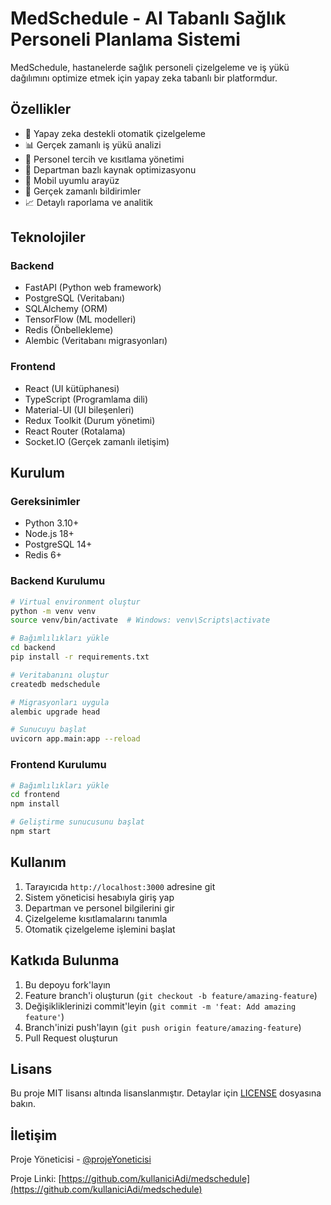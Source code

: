 # MedSchedule - AI Tabanlı Sağlık Personeli Planlama Sistemi

MedSchedule, hastanelerde sağlık personeli çizelgeleme ve iş yükü dağılımını optimize etmek için yapay zeka tabanlı bir platformdur.

## Özellikler

- 🤖 Yapay zeka destekli otomatik çizelgeleme
- 📊 Gerçek zamanlı iş yükü analizi
- 👥 Personel tercih ve kısıtlama yönetimi
- 🏥 Departman bazlı kaynak optimizasyonu
- 📱 Mobil uyumlu arayüz
- 🔔 Gerçek zamanlı bildirimler
- 📈 Detaylı raporlama ve analitik

## Teknolojiler

### Backend
- FastAPI (Python web framework)
- PostgreSQL (Veritabanı)
- SQLAlchemy (ORM)
- TensorFlow (ML modelleri)
- Redis (Önbellekleme)
- Alembic (Veritabanı migrasyonları)

### Frontend
- React (UI kütüphanesi)
- TypeScript (Programlama dili)
- Material-UI (UI bileşenleri)
- Redux Toolkit (Durum yönetimi)
- React Router (Rotalama)
- Socket.IO (Gerçek zamanlı iletişim)

## Kurulum

### Gereksinimler
- Python 3.10+
- Node.js 18+
- PostgreSQL 14+
- Redis 6+

### Backend Kurulumu

```bash
# Virtual environment oluştur
python -m venv venv
source venv/bin/activate  # Windows: venv\Scripts\activate

# Bağımlılıkları yükle
cd backend
pip install -r requirements.txt

# Veritabanını oluştur
createdb medschedule

# Migrasyonları uygula
alembic upgrade head

# Sunucuyu başlat
uvicorn app.main:app --reload
```

### Frontend Kurulumu

```bash
# Bağımlılıkları yükle
cd frontend
npm install

# Geliştirme sunucusunu başlat
npm start
```

## Kullanım

1. Tarayıcıda `http://localhost:3000` adresine git
2. Sistem yöneticisi hesabıyla giriş yap
3. Departman ve personel bilgilerini gir
4. Çizelgeleme kısıtlamalarını tanımla
5. Otomatik çizelgeleme işlemini başlat

## Katkıda Bulunma

1. Bu depoyu fork'layın
2. Feature branch'i oluşturun (`git checkout -b feature/amazing-feature`)
3. Değişikliklerinizi commit'leyin (`git commit -m 'feat: Add amazing feature'`)
4. Branch'inizi push'layın (`git push origin feature/amazing-feature`)
5. Pull Request oluşturun

## Lisans

Bu proje MIT lisansı altında lisanslanmıştır. Detaylar için [LICENSE](LICENSE) dosyasına bakın.

## İletişim

Proje Yöneticisi - [@projeYoneticisi](https://twitter.com/projeYoneticisi)

Proje Linki: [https://github.com/kullaniciAdi/medschedule](https://github.com/kullaniciAdi/medschedule) 
